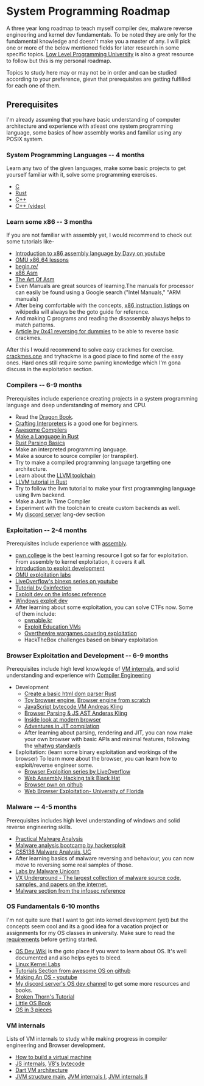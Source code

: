 # System Programming Roadmap

A three year long roadmap to teach myself compiler dev, malware reverse engineering and kernel dev fundamentals. To be noted they are only for the fundamental knowledge and doesn't make you a master of any. I will pick one or more of the below mentioned fields for later research in some specific topics. [Low Level Programming University](https://github.com/gurugio/lowlevelprogramming-university) is also a great resource to follow but this is my personal roadmap.

Topics to study here may or may not be in order and can be studied according to your preference, gievn that prerequisites are getting fulfilled for each one of them.

## Prerequisites

I'm already assuming that you have basic understanding of computer architecture and experience with atleast one system programming language, some basics of how assembly works and familiar using any POSIX system.

### System Programming Languages -- 4 months
Learn any two of the given languages, make some basic projects to get yourself familiar with it, solve some programming exercises.
- [C](https://beej.us/guide/bgc/)
- [Rust](https://doc.rust-lang.org/stable/book/)
- [C++](https://www.learncpp.com/)
- [C++ (video)](https://www.youtube.com/playlist?list=PLlrATfBNZ98dudnM48yfGUldqGD0S4FFb)

### Learn some x86 -- 3 months
If you are not familiar with assembly yet, I would recommend to check out some tutorials like-
- [Introduction to x86 assembly language by Davy on youtube](https://www.youtube.com/playlist?list=PLmxT2pVYo5LB5EzTPZGfFN0c2GDiSXgQe)
- [OMU x86_64 lessons](https://omu.rce.so/lessons/asm-x86-64/)
- [begin.re/](https://www.begin.re/)
- [x86 Asm](https://en.wikibooks.org/wiki/X86_Assembly)
- [The Art Of Asm](https://www.plantation-productions.com/Webster/www.artofasm.com/Linux/HTML/AoATOC.html)
- Even Manuals are great sources of learning.The manuals for processor can easily be found using a Google search ("Intel Manuals," "ARM manuals)
- After being comfortable with the concepts, [x86 instruction listings](https://en.wikipedia.org/wiki/X86_instruction_listings) on wikipedia will always be the goto guide for reference.
- And making C programs and reading the disassembly always helps to match patterns.
- [Article by 0x41 reversing for dummies](https://0x41.cf/reversing/2021/07/21/reversing-x86-and-c-code-for-beginners.html) to be able to reverse basic crackmes.

After this I would recommend to solve easy crackmes for exercise. [crackmes.one](https://crackmes.one) and tryhackme is a good place to find some of the easy ones. Hard ones still require some pwning knowledge which I'm gona discuss in the exploitation section.

### Compilers -- 6-9 months

Prerequisites include experience creating projects in a system programming language and deep understanding of memory and CPU.

- Read the [Dragon Book](https://en.wikipedia.org/wiki/Compilers:_Principles,_Techniques,_and_Tools).
- [Crafting Interpreters](https://craftinginterpreters.com/) is a good one for beginners.
- [Awesome Compilers](https://github.com/aalhour/awesome-compilers)
- [Make a Language in Rust](https://arzg.github.io/lang/)
- [Rust Parsing Basics](https://domenicquirl.github.io/blog/parsing-basics/)
- Make an interpreted programming language.
- Make a source to source compiler (or transpiler).
- Try to make a compiled programming language targetting one architecture.
- Learn about the [LLVM toolchain](https://llvm.org/docs/)
- [LLVM tutorial in Rust](https://github.com/jauhien/iron-kaleidoscope)
- Try to follow the llvm tutorial to make your first programmging language using llvm backend.
- Make a Just In Time Compiler
- Experiment with the toolchain to create custom backends as well.
- My [discord server](https://discord.gg/RrDnEj6r9k) lang-dev section

### Exploitation -- 2-4 months
Prerequisites include experience with [assembly](#learn-some-x86----3-months).
- [pwn.college](https://pwn.college) is the best learning resource I got so far for exploitation. From assembly to kernel exploitation, it covers it all.
- [Introduction to exploit development](https://samsclass.info/127/ED_2020.shtml)
- [OMU exploitation labs](https://omu.rce.so/gcc-2022/)
- [LiveOverflow's binexp series on youtube](https://www.youtube.com/playlist?list=PLhixgUqwRTjxglIswKp9mpkfPNfHkzyeN)
- [Tutorial by 0xinfection](https://0xinfection.github.io/reversing/)
- [Exploit dev on the infosec reference](https://github.com/rmusser01/Infosec_Reference/blob/master/Draft/Exploit_Dev.md)
- [Windows exploit dev](https://github.com/FULLSHADE/WindowsExploitationResources)
- After learning about some exploitation, you can solve CTFs now. Some of them include:
  -  [pwnable.kr](https://pwnable.kr)
  -  [Exploit Education VMs](https://exploit.education/)
  -  [Overthewire wargames covering exploitation](https://overthewire.org/wargames)
  -  HackTheBox challenges based on binary exploitation

### Browser Exploitation and Development -- 6-9 months
Prerequisites include high level knowlegde of [VM internals](#vm-internals), and solid understanding and experience with [Compiler Engineering](#compilers----6-9-months)
- Development
  - [Create a basic html dom parser Rust](https://www.youtube.com/watch?v=brhuVn91EdY)
  - [Toy browser engine](https://limpet.net/mbrubeck/2014/08/08/toy-layout-engine-1.html), [Browser engine from scratch](https://zerox-dg.github.io/blog/2020/05/29/Browser-from-Scratch-Introduction/)
  - [JavaScript bytecode VM Andreas Kling](https://www.youtube.com/playlist?list=PLMOpZvQB55beChggmvk-sUm8X_vSezpqL)
  - [Browser Parsing & JS AST Anderas Kling](https://www.youtube.com/playlist?list=PLMOpZvQB55be0Nfytz9q2KC_drvoKtkpS)
  - [Inside look at modern browser](https://developers.google.com/web/updates/2018/09/inside-browser-part1)
  - [Adventures in JIT compilation](https://eli.thegreenplace.net/2017/adventures-in-jit-compilation-part-1-an-interpreter/)
  - After learning about parsing, rendering and JIT, you can now make your own browser with basic APIs and minimal features, following the [whatwg standards](https://whatwg.org/)
- Exploitation: (learn some binary exploitation and workings of the browser)
  To learn more about the browser, you can learn how to exploit/reverse engineer some.
  - [Browser Exploition series by LiveOverflow](https://www.youtube.com/playlist?list=PLhixgUqwRTjwufDsT1ntgOY9yjZgg5H_t)
  - [Web Assembly Hacking talk Black Hat](https://www.youtube.com/watch?v=DFPD9yI-C70)
  - [Browser pwn on github](https://github.com/m1ghtym0/browser-pwn)
  - [Web Browser Exploitation- University of Florida](https://www.youtube.com/watch?v=-bfO-b5gzHc)

### Malware -- 4-5 months
Prerequisites includes high level understanding of windows and solid reverse engineering skills.
- [Practical Malware Analysis](https://www.amazon.in/Practical-Malware-Analysis-Hands-Dissecting/dp/1593272901)
- [Malware analysis bootcamp by hackersploit](https://www.youtube.com/playlist?list=PLBf0hzazHTGMSlOI2HZGc08ePwut6A2Io)
- [CS5138 Malware Analysis, UC](https://class.malware.re/)
- After learning basics of malware reversing and behaviour, you can now move to reversing some real samples of those.
- [Labs by Malware Unicorn](https://malwareunicorn.org/#/workshops)
- [VX Underground - The largest collection of malware source code, samples, and papers on the internet.](https://www.vx-underground.org/)
- [Malware section from the infosec reference](https://github.com/rmusser01/Infosec_Reference/blob/master/Draft/Malware.md)

### OS Fundamentals 6-10 months
I'm not quite sure that I want to get into kernel development (yet) but the concepts seem cool and its a good idea for a vacation project or assignments for my OS classes in university. Make sure to read the [requirements](https://wiki.osdev.org/Required_Knowledge) before getting started. 
- [OS Dev Wiki](https://wiki.osdev.org) is the goto place if you want to learn about OS. It's well documented and also helps eyes to bleed.
- [Linux Kernel Labs](https://linux-kernel-labs.github.io/refs/heads/master/)
- [Tutorials Section from awesome OS on github](https://github.com/jubalh/awesome-os#tutorials)
- [Making An OS - youtube](https://www.youtube.com/playlist?list=PLm3B56ql_akNcvH8vvJRYOc7TbYhRs19M)
- [My discord server's OS dev channel](https://discord.gg/mAKetvg2eX) to get some more resources and books.
- [Broken Thorn's Tutorial](http://www.brokenthorn.com/Resources/)
- [Little OS Book](https://littleosbook.github.io/)
- [OS in 3 pieces](https://pages.cs.wisc.edu/~remzi/OSTEP/)

### VM internals
Lists of VM internals to study while making progress in compiler engineering and Browser development.
- [How to build a virtual machine](https://www.youtube.com/watch?v=OjaAToVkoTw)
- [JS internals](https://codeburst.io/node-js-v8-internals-an-illustrative-primer-83766e983bf6), [V8's bytecode](https://medium.com/dailyjs/understanding-v8s-bytecode-317d46c94775)
- [Dart VM architecture](https://mrale.ph/dartvm/)
- [JVM structure main](https://docs.oracle.com/javase/7/docs/), [JVM internals I](https://blog.jamesdbloom.com/JVMInternals.html), [JVM internals II](https://www.freecodecamp.org/news/jvm-tutorial-java-virtual-machine-architecture-explained-for-beginners/)
